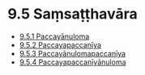 # 9.5 Saṃsaṭṭhavāra

* [9.5.1 Paccayānuloma](9.5/9.5.1.md)
* [9.5.2 Paccayapaccanīya](9.5/9.5.2.md)
* [9.5.3 Paccayānulomapaccanīya](9.5/9.5.3.md)
* [9.5.4 Paccayapaccanīyānuloma](9.5/9.5.4.md)
